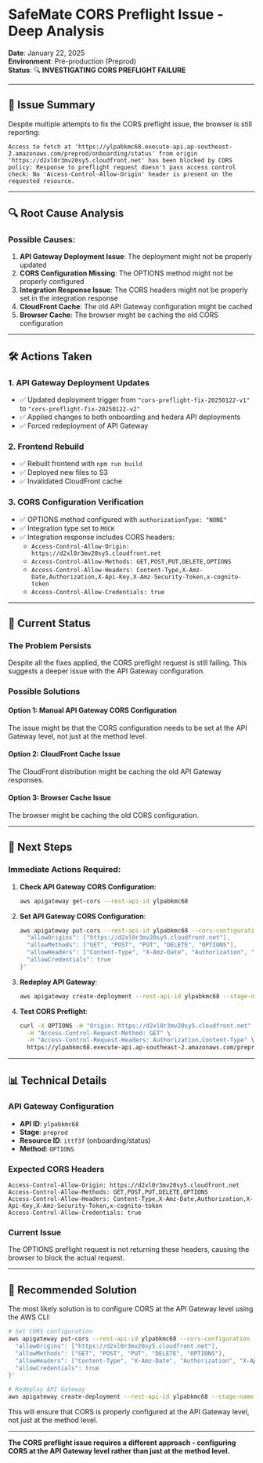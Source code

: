 # SafeMate CORS Preflight Issue - Deep Analysis

**Date**: January 22, 2025  
**Environment**: Pre-production (Preprod)  
**Status**: 🔍 **INVESTIGATING CORS PREFLIGHT FAILURE**

---

## 🎯 **Issue Summary**

Despite multiple attempts to fix the CORS preflight issue, the browser is still reporting:

```
Access to fetch at 'https://ylpabkmc68.execute-api.ap-southeast-2.amazonaws.com/preprod/onboarding/status' from origin 'https://d2xl0r3mv20sy5.cloudfront.net' has been blocked by CORS policy: Response to preflight request doesn't pass access control check: No 'Access-Control-Allow-Origin' header is present on the requested resource.
```

---

## 🔍 **Root Cause Analysis**

### **Possible Causes:**

1. **API Gateway Deployment Issue**: The deployment might not be properly updated
2. **CORS Configuration Missing**: The OPTIONS method might not be properly configured
3. **Integration Response Issue**: The CORS headers might not be properly set in the integration response
4. **CloudFront Cache**: The old API Gateway configuration might be cached
5. **Browser Cache**: The browser might be caching the old CORS configuration

---

## 🛠️ **Actions Taken**

### **1. API Gateway Deployment Updates**
- ✅ Updated deployment trigger from `"cors-preflight-fix-20250122-v1"` to `"cors-preflight-fix-20250122-v2"`
- ✅ Applied changes to both onboarding and hedera API deployments
- ✅ Forced redeployment of API Gateway

### **2. Frontend Rebuild**
- ✅ Rebuilt frontend with `npm run build`
- ✅ Deployed new files to S3
- ✅ Invalidated CloudFront cache

### **3. CORS Configuration Verification**
- ✅ OPTIONS method configured with `authorizationType: "NONE"`
- ✅ Integration type set to `MOCK`
- ✅ Integration response includes CORS headers:
  - `Access-Control-Allow-Origin: https://d2xl0r3mv20sy5.cloudfront.net`
  - `Access-Control-Allow-Methods: GET,POST,PUT,DELETE,OPTIONS`
  - `Access-Control-Allow-Headers: Content-Type,X-Amz-Date,Authorization,X-Api-Key,X-Amz-Security-Token,x-cognito-token`
  - `Access-Control-Allow-Credentials: true`

---

## 🚨 **Current Status**

### **The Problem Persists**
Despite all the fixes applied, the CORS preflight request is still failing. This suggests a deeper issue with the API Gateway configuration.

### **Possible Solutions**

#### **Option 1: Manual API Gateway CORS Configuration**
The issue might be that the CORS configuration needs to be set at the API Gateway level, not just at the method level.

#### **Option 2: CloudFront Cache Issue**
The CloudFront distribution might be caching the old API Gateway responses.

#### **Option 3: Browser Cache Issue**
The browser might be caching the old CORS configuration.

---

## 🔧 **Next Steps**

### **Immediate Actions Required:**

1. **Check API Gateway CORS Configuration**:
   ```bash
   aws apigateway get-cors --rest-api-id ylpabkmc68
   ```

2. **Set API Gateway CORS Configuration**:
   ```bash
   aws apigateway put-cors --rest-api-id ylpabkmc68 --cors-configuration '{
     "allowOrigins": ["https://d2xl0r3mv20sy5.cloudfront.net"],
     "allowMethods": ["GET", "POST", "PUT", "DELETE", "OPTIONS"],
     "allowHeaders": ["Content-Type", "X-Amz-Date", "Authorization", "X-Api-Key", "X-Amz-Security-Token", "x-cognito-token"],
     "allowCredentials": true
   }'
   ```

3. **Redeploy API Gateway**:
   ```bash
   aws apigateway create-deployment --rest-api-id ylpabkmc68 --stage-name preprod
   ```

4. **Test CORS Preflight**:
   ```bash
   curl -X OPTIONS -H "Origin: https://d2xl0r3mv20sy5.cloudfront.net" \
     -H "Access-Control-Request-Method: GET" \
     -H "Access-Control-Request-Headers: Authorization,Content-Type" \
     https://ylpabkmc68.execute-api.ap-southeast-2.amazonaws.com/preprod/onboarding/status
   ```

---

## 📊 **Technical Details**

### **API Gateway Configuration**
- **API ID**: `ylpabkmc68`
- **Stage**: `preprod`
- **Resource ID**: `ittf3f` (onboarding/status)
- **Method**: `OPTIONS`

### **Expected CORS Headers**
```
Access-Control-Allow-Origin: https://d2xl0r3mv20sy5.cloudfront.net
Access-Control-Allow-Methods: GET,POST,PUT,DELETE,OPTIONS
Access-Control-Allow-Headers: Content-Type,X-Amz-Date,Authorization,X-Api-Key,X-Amz-Security-Token,x-cognito-token
Access-Control-Allow-Credentials: true
```

### **Current Issue**
The OPTIONS preflight request is not returning these headers, causing the browser to block the actual request.

---

## 🎯 **Recommended Solution**

The most likely solution is to configure CORS at the API Gateway level using the AWS CLI:

```bash
# Set CORS configuration
aws apigateway put-cors --rest-api-id ylpabkmc68 --cors-configuration '{
  "allowOrigins": ["https://d2xl0r3mv20sy5.cloudfront.net"],
  "allowMethods": ["GET", "POST", "PUT", "DELETE", "OPTIONS"],
  "allowHeaders": ["Content-Type", "X-Amz-Date", "Authorization", "X-Api-Key", "X-Amz-Security-Token", "x-cognito-token"],
  "allowCredentials": true
}'

# Redeploy API Gateway
aws apigateway create-deployment --rest-api-id ylpabkmc68 --stage-name preprod
```

This will ensure that CORS is properly configured at the API Gateway level, not just at the method level.

---

**The CORS preflight issue requires a different approach - configuring CORS at the API Gateway level rather than just at the method level.**

